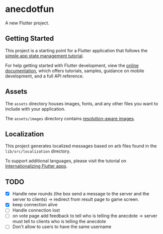 # anecdotfun

A new Flutter project.

## Getting Started

This project is a starting point for a Flutter application that follows the
[simple app state management
tutorial](https://flutter.dev/to/state-management-sample).

For help getting started with Flutter development, view the
[online documentation](https://docs.flutter.dev), which offers tutorials,
samples, guidance on mobile development, and a full API reference.

## Assets

The `assets` directory houses images, fonts, and any other files you want to
include with your application.

The `assets/images` directory contains [resolution-aware
images](https://flutter.dev/to/resolution-aware-images).

## Localization

This project generates localized messages based on arb files found in
the `lib/src/localization` directory.

To support additional languages, please visit the tutorial on
[Internationalizing Flutter apps](https://flutter.dev/to/internationalization).

## TODO

- [x] Handle new rounds (the box send a message to the server and the server to clients) -> redirect from result page to game screen.
- [x] keep connection alive
- [ ] Handle connection lost
- [ ] on vote page add feedback to tell who is telling the anecdote -> server must tell to clients who is telling the anecdote
- [ ] Don't allow to users to have the same username
